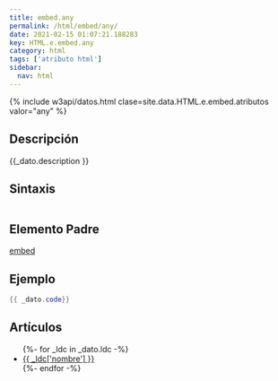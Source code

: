 ```yaml
---
title: embed.any
permalink: /html/embed/any/
date: 2021-02-15 01:07:21.188283
key: HTML.e.embed.any
category: html
tags: ['atributo html']
sidebar: 
  nav: html
---
```


{% include w3api/datos.html clase=site.data.HTML.e.embed.atributos valor="any" %}

## Descripción
{{_dato.description }}

## Sintaxis
~~~html
~~~

## Elemento Padre
[embed](/html/embed/)

## Ejemplo
~~~java
{{ _dato.code}}
~~~

## Artículos
<ul>
{%- for _ldc in _dato.ldc -%}
   <li>
       <a href="{{_ldc['url'] }}">{{ _ldc['nombre'] }}</a>
   </li>
{%- endfor -%}
</ul>
